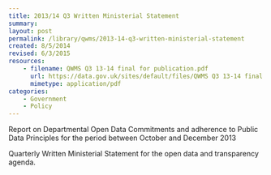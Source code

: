 ```yaml
---
title: 2013/14 Q3 Written Ministerial Statement
summary: 
layout: post
permalink: /library/qwms/2013-14-q3-written-ministerial-statement
created: 8/5/2014
revised: 6/3/2015
resources:
    - filename: QWMS Q3 13-14 final for publication.pdf
      url: https://data.gov.uk/sites/default/files/QWMS Q3 13-14 final for publication.pdf
      mimetype: application/pdf
categories:
    - Government
    - Policy
---
```


<p>Report on Departmental Open Data Commitments and adherence to Public Data Principles for the period between October and December 2013</p>
<p>Quarterly Written Ministerial Statement for the open data and transparency agenda.</p>
